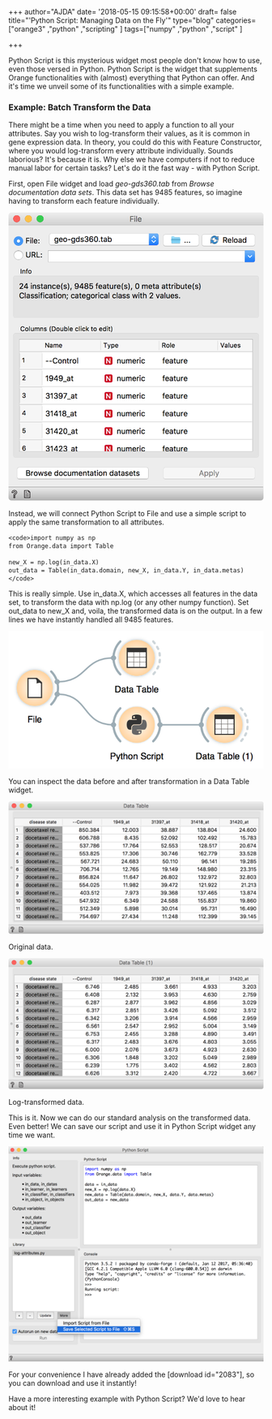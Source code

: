 +++
author="AJDA"
date= '2018-05-15 09:15:58+00:00'
draft= false
title="'Python Script: Managing Data on the Fly'"
type="blog"
categories=["orange3" ,"python" ,"scripting" ]
tags=["numpy" ,"python" ,"script" ]

+++

Python Script is this mysterious widget most people don't know how to use, even those versed in Python. Python Script is the widget that supplements Orange functionalities with (almost) everything that Python can offer. And it's time we unveil some of its functionalities with a simple example.


### Example: Batch Transform the Data


There might be a time when you need to apply a function to all your attributes. Say you wish to log-transform their values, as it is common in gene expression data. In theory, you could do this with Feature Constructor, where you would log-transform every attribute individually. Sounds laborious? It's because it is. Why else we have computers if not to reduce manual labor for certain tasks? Let's do it the fast way - with Python Script.

First, open File widget and load _geo-gds360.tab_ from _Browse documentation data sets_. This data set has 9485 features, so imagine having to transform each feature individually.

![](/images/2018/05/Screen-Shot-2018-05-11-at-12.18.56.png)


Instead, we will connect Python Script to File and use a simple script to apply the same transformation to all attributes.

    
    <code>import numpy as np
    from Orange.data import Table
    
    new_X = np.log(in_data.X)
    out_data = Table(in_data.domain, new_X, in_data.Y, in_data.metas)
    </code>


This is really simple. Use in_data.X, which accesses all features in the data set, to transform the data with np.log (or any other numpy function). Set out_data to new_X and, voila, the transformed data is on the output. In a few lines we have instantly handled all 9485 features.

![](/images/2018/05/Screen-Shot-2018-05-11-at-13.32.25.png)

You can inspect the data before and after transformation in a Data Table widget.

![](/images/2018/05/Screen-Shot-2018-05-11-at-13.33.28.png)

Original data.

![](/images/2018/05/Screen-Shot-2018-05-11-at-13.33.38.png)

Log-transformed data.



This is it. Now we can do our standard analysis on the transformed data. Even better! We can save our script and use it in Python Script widget any time we want.

![](/images/2018/05/Screen-Shot-2018-05-15-at-10.13.26.png)

For your convenience I have already added the [download id="2083"], so you can download and use it instantly!

Have a more interesting example with Python Script? We'd love to hear about it!
